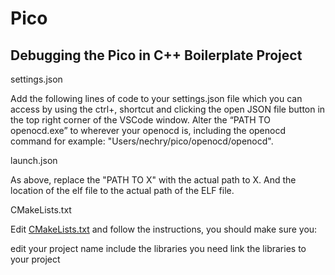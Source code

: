# Pico

## Debugging the Pico in C++ Boilerplate Project

settings.json

Add the following lines of code to your settings.json file which you can access by using the ctrl+, shortcut and clicking the open JSON file button in the top right corner of the VSCode window. Alter the “PATH TO openocd.exe” to wherever your openocd is, including the openocd command for example: "Users/nechry/pico/openocd/openocd".

launch.json

As above, replace the "PATH TO X" with the actual path to X. And the location of the elf file to the actual path of the ELF file.

CMakeLists.txt

Edit [CMakeLists.txt](CMakeLists.txt) and follow the instructions, you should make sure you:

edit your project name
include the libraries you need
link the libraries to your project
